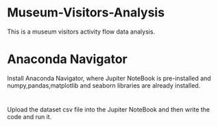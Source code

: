 # Museum-Visitors-Analysis
This is a museum visitors activity flow data analysis.
# Anaconda Navigator
Install Anaconda Navigator, where Jupiter NoteBook is pre-installed and numpy,pandas,matplotlib and seaborn libraries are already installed.
#
Upload the dataset csv file into the Jupiter NoteBook and then write the code and run it.